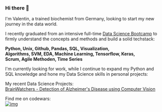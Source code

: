 ### Hi there 👋

I'm Valentin, a trained biochemist from Germany, looking to start my new journey in the data world.

I recently graduated from an intensive full-time [Data Science Bootcamp](https://www.neuefische.de/bootcamp/data-science) to firmly understand the concepts and methods and build a solid techstack:

**Python, Unix, Github, Pandas, SQL, Visualization,  
Algorithms, SVM, EDA, Machine Learning, Tensorflow, Keras,  
Scrum, Agile Methoden, Time Series**

I'm currently looking for work, while I continue to expand my Python and SQL knowledge and hone my Data Science skills in personal projects:

My recent Data Science Projects:  
[BrainWatchers - Detection of Alzheimer's Disease using Computer Vision](https://github.com/tamap94/ds-capstone-alzheimers-)

<!--
[Identifying the best predictors to create top-rated boardgames](https://github.com/ValleSoYeah/ds-boardgamegeek)
-->

Find me on codewars:  
[![img](https://www.codewars.com/users/UndValleSoYeah/badges/large)](https://www.codewars.com/users/UndValleSoYeah)

<!--
Finished courses:
[Intro to Data Engineering](https://campus.datacamp.com/courses/understanding-data-engineering)

-->

<!--
**ValleSoYeah/ValleSoYeah** is a ✨ _special_ ✨ repository because its `README.md` (this file) appears on your GitHub profile.

Here are some ideas to get you started:

- 🔭 I’m currently working on ...
- 🌱 I’m currently learning ...
- 👯 I’m looking to collaborate on ...
- 🤔 I’m looking for help with ...
- 💬 Ask me about ...
- 📫 How to reach me: ...
- 😄 Pronouns: ...
- ⚡ Fun fact: ...
-->
